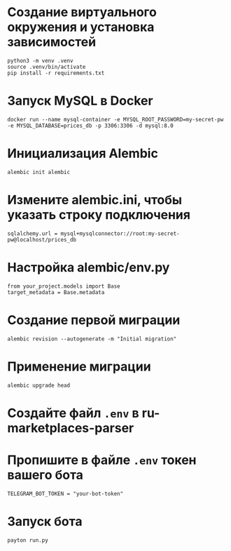 # Создание виртуального окружения и установка зависимостей
```shell
python3 -m venv .venv
source .venv/bin/activate
pip install -r requirements.txt
```


# Запуск MySQL в Docker
```shell
docker run --name mysql-container -e MYSQL_ROOT_PASSWORD=my-secret-pw -e MYSQL_DATABASE=prices_db -p 3306:3306 -d mysql:8.0
```

# Инициализация Alembic
```shell
alembic init alembic
```


# Измените alembic.ini, чтобы указать строку подключения
```shell
sqlalchemy.url = mysql+mysqlconnector://root:my-secret-pw@localhost/prices_db
```

# Настройка alembic/env.py
```shell
from your_project.models import Base
target_metadata = Base.metadata
```

# Создание первой миграции
```shell
alembic revision --autogenerate -m "Initial migration"
```

# Применение миграции
```shell
alembic upgrade head
```

# Создайте файл `.env` в ru-marketplaces-parser


# Пропишите в файле `.env` токен вашего бота
```shell
TELEGRAM_BOT_TOKEN = "your-bot-token"
```

# Запуск бота
```shell
payton run.py
```
